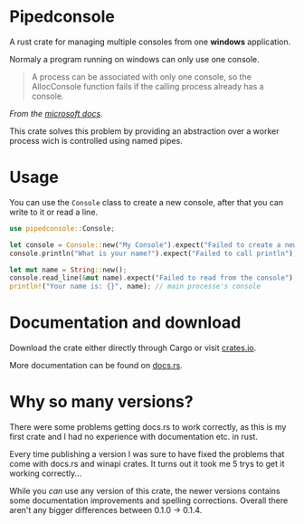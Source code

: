 
# Pipedconsole

A rust crate for managing multiple consoles from one **windows** application.

Normaly a program running on windows can only use one console.
> A process can be associated with only one console, so the AllocConsole 
> function fails if the calling process already has a console.

_From the [microsoft docs]._

This crate solves this problem by providing an abstraction over a worker process
wich is controlled using named pipes.

# Usage

You can use the `Console` class to create a new console, after that
you can write to it or read a line.

```rust
use pipedconsole::Console;

let console = Console::new("My Console").expect("Failed to create a new console");
console.println("What is your name?").expect("Failed to call println"); // a seperate console window

let mut name = String::new();
console.read_line(&mut name).expect("Failed to read from the console");
println!("Your name is: {}", name); // main processe's console
```

# Documentation and download

Download the crate either directly through Cargo or visit [crates.io].

More documentation can be found on [docs.rs].

# Why so many versions?

There were some problems getting docs.rs to work correctly, as this is my first
crate and I had no experience with documentation etc. in rust.

Every time publishing a version I was sure to have fixed the problems that come
with docs.rs and winapi crates. It turns out it took me 5 trys to get it working
correctly...

While you _can_ use any version of this crate, the newer versions contains some
documentation improvements and spelling corrections.
Overall there aren't any bigger differences between 0.1.0 -> 0.1.4.

[docs.rs]: https://docs.rs
[crates.io]: https://crates.io
[microsoft docs]: https://docs.microsoft.com/en-us/windows/console/allocconsole
